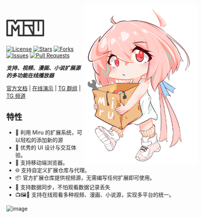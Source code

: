 <img align="right" width="300" src="./public/miru.png" alt="Miru 看板娘"/>

# <img src="./public/logo.svg" width="100">

[![License](https://img.shields.io/github/license/miru-project/miru-next)](https://github.com/miru-project/miru-next/blob/main/LICENSE)
[![Stars](https://img.shields.io/github/stars/miru-project/miru-next)](https://github.com/miru-project/miru-next/stargazers)
[![Forks](https://img.shields.io/github/forks/miru-project/miru-next)](https://github.com/miru-project/miru-next/network/members)
[![Issues](https://img.shields.io/github/issues/miru-project/miru-next)](https://github.com/miru-project/miru-next/issues)
[![Pull Requests](https://img.shields.io/github/issues-pr/miru-project/miru-next)](https://github.com/miru-project/miru-next/pulls)

***支持、视频、漫画、小说扩展源的多功能在线播放器***

[官方文档](https://miru.js.org) | [在线演示](https://miru.0u0.ren) | [TG 群组](https://t.me/MiruChat) | [TG 频道](https://t.me/MiruChannel)

## 特性

-   🎉 利用 Miru 的扩展系统，可以轻松的添加新的源
-   🦋 优秀的 UI 设计与交互体验。
-   📱 支持移动端浏览器。
-   🌐 支持自定义扩展仓库与代理。
-   📦 官方扩展仓库提供视频源，无需编写任何扩展即可使用。
-   💾 支持数据同步，不怕观看数据记录丢失
-   📺🖼️📄 支持在线观看多种视频、漫画、小说源，实现多平台的统一。

![image](https://user-images.githubusercontent.com/44718819/230914961-09c730d3-6ef2-4c16-8811-e225574d8b62.png)


